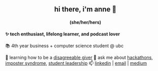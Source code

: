 <h2 align="center"> hi there, i'm anne 👋 </h3>
<h4 align="center"> (she/her/hers) </h5>

#### ✨ tech enthusiast, lifelong learner, and podcast lover

📚 4th year business + computer science student @ ubc

🌱 learning how to be a [disagreeable giver](https://www.ted.com/talks/adam_grant_are_you_a_giver_or_a_taker)
💬 ask me about [hackathons](nwplus.io), [imposter syndrome](https://docs.google.com/presentation/d/1_HxOfAzL44ze9wOAFN8JcJaPgVmpGU8E1rt-OSADn5Y/edit?usp=sharing), [student leadership](https://medium.com/nwplusubc/people-success-hackathon-success-2a1a3a5c466a)
📫 [linkedin](https://www.linkedin.com/in/anneguo3/) | [email](mailto:anneguo3@gmail.com) | [medium](https://medium.com/@anneguo3)

<!--
**anneguo3/anneguo3** is a ✨ _special_ ✨ repository because its `README.md` (this file) appears on your GitHub profile.

Here are some ideas to get you started:

- 🔭 I’m currently working on ...
- 🌱 I’m currently learning ...
- 👯 I’m looking to collaborate on ...
- 🤔 I’m looking for help with ...
- 💬 Ask me about ...
- 📫 How to reach me: ...
- 😄 Pronouns: ...
- ⚡ Fun fact: ...
-->
